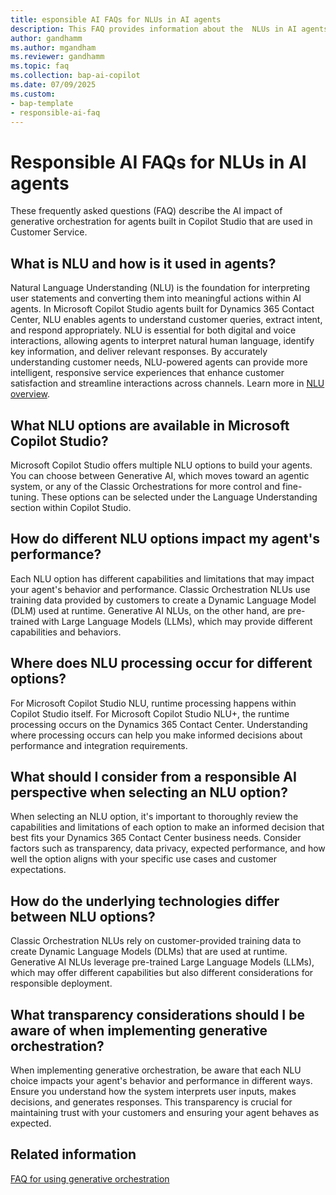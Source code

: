 ```yaml
---
title: esponsible AI FAQs for NLUs in AI agents
description: This FAQ provides information about the  NLUs in AI agents in Dynamics 365 Contact Center and Dynamics 365 Customer Service. 
author: gandhamm
ms.author: mgandham
ms.reviewer: gandhamm
ms.topic: faq
ms.collection: bap-ai-copilot
ms.date: 07/09/2025
ms.custom: 
- bap-template
- responsible-ai-faq
---
```


# Responsible AI FAQs for NLUs in AI agents

These frequently asked questions (FAQ) describe the AI impact of generative orchestration for agents built in Copilot Studio that are used in Customer Service.

## What is NLU and how is it used in agents?

Natural Language Understanding (NLU) is the foundation for interpreting user statements and converting them into meaningful actions within AI agents. In Microsoft Copilot Studio agents built for Dynamics 365 Contact Center, NLU enables agents to understand customer queries, extract intent, and respond appropriately. NLU is essential for both digital and voice interactions, allowing agents to interpret natural human language, identify key information, and deliver relevant responses. By accurately understanding customer needs, NLU-powered agents can provide more intelligent, responsive service experiences that enhance customer satisfaction and streamline interactions across channels. Learn more in [NLU overview](/microsoft-copilot-studio/nlu-overview).

## What NLU options are available in Microsoft Copilot Studio?

Microsoft Copilot Studio offers multiple NLU options to build your agents. You can choose between Generative AI, which moves toward an agentic system, or any of the Classic Orchestrations for more control and fine-tuning. These options can be selected under the Language Understanding section within Copilot Studio.

## How do different NLU options impact my agent's performance?
Each NLU option has different capabilities and limitations that may impact your agent's behavior and performance. Classic Orchestration NLUs use training data provided by customers to create a Dynamic Language Model (DLM) used at runtime. Generative AI NLUs, on the other hand, are pre-trained with Large Language Models (LLMs), which may provide different capabilities and behaviors.

## Where does NLU processing occur for different options?
For Microsoft Copilot Studio NLU, runtime processing happens within Copilot Studio itself. For Microsoft Copilot Studio NLU+, the runtime processing occurs on the Dynamics 365 Contact Center. Understanding where processing occurs can help you make informed decisions about performance and integration requirements.

## What should I consider from a responsible AI perspective when selecting an NLU option?
When selecting an NLU option, it's important to thoroughly review the capabilities and limitations of each option to make an informed decision that best fits your Dynamics 365 Contact Center business needs. Consider factors such as transparency, data privacy, expected performance, and how well the option aligns with your specific use cases and customer expectations.

## How do the underlying technologies differ between NLU options?
Classic Orchestration NLUs rely on customer-provided training data to create Dynamic Language Models (DLMs) that are used at runtime. Generative AI NLUs leverage pre-trained Large Language Models (LLMs), which may offer different capabilities but also different considerations for responsible deployment.

## What transparency considerations should I be aware of when implementing generative orchestration?
When implementing generative orchestration, be aware that each NLU choice impacts your agent's behavior and performance in different ways. Ensure you understand how the system interprets user inputs, makes decisions, and generates responses. This transparency is crucial for maintaining trust with your customers and ensuring your agent behaves as expected.

## Related information

[FAQ for using generative orchestration](/microsoft-copilot-studio/faqs-generative-orchestration#what-is-generative-orchestration)  
